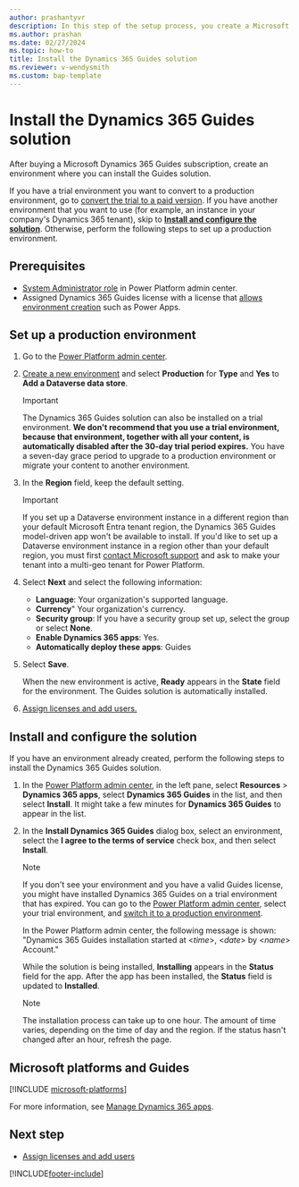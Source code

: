 ```yaml
---
author: prashantyvr
description: In this step of the setup process, you create a Microsoft Dataverse environment and install the Dynamics 365 Guides solution.
ms.author: prashan
ms.date: 02/27/2024
ms.topic: how-to
title: Install the Dynamics 365 Guides solution 
ms.reviewer: v-wendysmith
ms.custom: bap-template
---
```


# Install the Dynamics 365 Guides solution

After buying a Microsoft Dynamics 365 Guides subscription, create an environment where you can install the Guides solution.

If you have a trial environment you want to convert to a production environment, go to [convert the trial to a paid version](convert-trial-to-paid.md). If you have another environment that you want to use (for example, an instance in your company's Dynamics 365 tenant), skip to [**Install and configure the solution**](#install-and-configure-the-solution). Otherwise, perform the following steps to set up a production environment.

## Prerequisites

- [System Administrator role](/power-platform/admin/database-security) in Power Platform admin center.
- Assigned Dynamics 365 Guides license with a license that [allows environment creation](/power-platform/admin/create-environment#who-can-create-environments) such as Power Apps.

## Set up a production environment

1. Go to the [Power Platform admin center](https://admin.powerplatform.microsoft.com/environments).

1. [Create a new environment](/power-platform/admin/create-environment#create-an-environment-with-a-database) and select **Production** for **Type** and **Yes** to **Add a Dataverse data store**.

   > [!IMPORTANT]
   > The Dynamics 365 Guides solution can also be installed on a trial environment. **We don't recommend that you use a trial environment, because that environment, together with all your content, is automatically disabled after the 30-day trial period expires.** You have a seven-day grace period to upgrade to a production environment or migrate your content to another environment.

1. In the **Region** field, keep the default setting.

   > [!IMPORTANT]
   > If you set up a Dataverse environment instance in a different region than your default Microsoft Entra tenant region, the Dynamics 365 Guides model-driven app won't be available to install. If you'd like to set up a Dataverse environment instance in a region other than your default region, you must first [contact Microsoft support](https://support.serviceshub.microsoft.com/supportforbusiness) and ask to make your tenant into a multi-geo tenant for Power Platform.  

1. Select **Next** and select the following information:

   - **Language**: Your organization's supported language.
   - **Currency**" Your organization's currency.
   - **Security group**: If you have a security group set up, select the group or select **None**.
   - **Enable Dynamics 365 apps**: Yes.
   - **Automatically deploy these apps**: Guides

1. Select **Save**.

   When the new environment is active, **Ready** appears in the **State** field for the environment. The Guides solution is automatically installed.

1. [Assign licenses and add users.](add-users.md)

## Install and configure the solution

If you have an environment already created, perform the following steps to install the Dynamics 365 Guides solution.

1. In the [Power Platform admin center](https://admin.powerplatform.microsoft.com/environments), in the left pane, select **Resources** > **Dynamics 365 apps**, select **Dynamics 365 Guides** in the list, and then select **Install**. It might take a few minutes for **Dynamics 365 Guides** to appear in the list.

1. In the **Install Dynamics 365 Guides** dialog box, select an environment, select the **I agree to the terms of service** check box, and then select **Install**.

   > [!NOTE]
   > If you don't see your environment and you have a valid Guides license, you might have installed Dynamics 365 Guides on a trial environment that has expired. You can go to the  [Power Platform admin center](https://admin.powerplatform.microsoft.com/environments), select your trial environment, and [switch it to a production environment](/power-platform/admin/switch-environment).

    In the Power Platform admin center, the following message is shown: "Dynamics 365 Guides installation started at \<*time*\>, \<*date*\> by \<*name*\> Account."

    While the solution is being installed, **Installing** appears in the **Status** field for the app. After the app has been installed, the **Status** field is updated to **Installed**.

    > [!NOTE]
    > The installation process can take up to one hour. The amount of time varies, depending on the time of day and the region. If the status hasn't changed after an hour, refresh the page.

## Microsoft platforms and Guides

[!INCLUDE [microsoft-platforms](../includes/microsoft-platforms-dependency.md)]

For more information, see [Manage Dynamics 365 apps](/power-platform/admin/manage-apps).

## Next step

- [Assign licenses and add users](add-users.md)


[!INCLUDE[footer-include](../includes/footer-banner.md)]